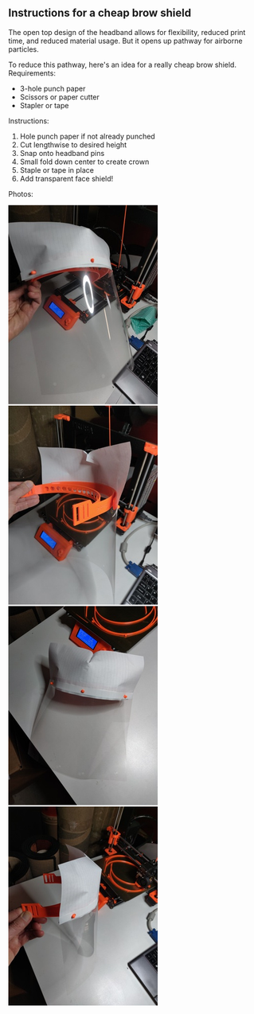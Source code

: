 ## Instructions for a cheap brow shield

The open top design of the headband allows for flexibility, reduced print time, and reduced material usage.  But it opens up pathway for airborne particles.

To reduce this pathway, here's an idea for a really cheap brow shield.  Requirements:

- 3-hole punch paper
- Scissors or paper cutter
- Stapler or tape

Instructions:

1. Hole punch paper if not already punched
2. Cut lengthwise to desired height
2. Snap onto headband pins
3. Small fold down center to create crown
4. Staple or tape in place
5. Add transparent face shield!

Photos:

![Photo 1](brow_shield/brow_shield-0.jpg)
![Photo 2](brow_shield/brow_shield-1.jpg)
![Photo 3](brow_shield/brow_shield-2.jpg)
![Photo 4](brow_shield/brow_shield-4.jpg)
